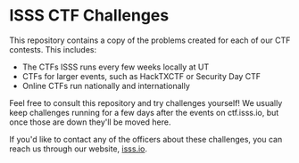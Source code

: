 # ISSS CTF Challenges

This repository contains a copy of the problems created for each of our CTF contests. This includes:
* The CTFs ISSS runs every few weeks locally at UT
* CTFs for larger events, such as HackTXCTF or Security Day CTF
* Online CTFs run nationally and internationally

Feel free to consult this repository and try challenges yourself! We usually keep challenges running for a few days after the events on ctf.isss.io, but once those are down they'll be moved here.

If you'd like to contact any of the officers about these challenges, you can reach us through our website, [isss.io](http://isss.io).
